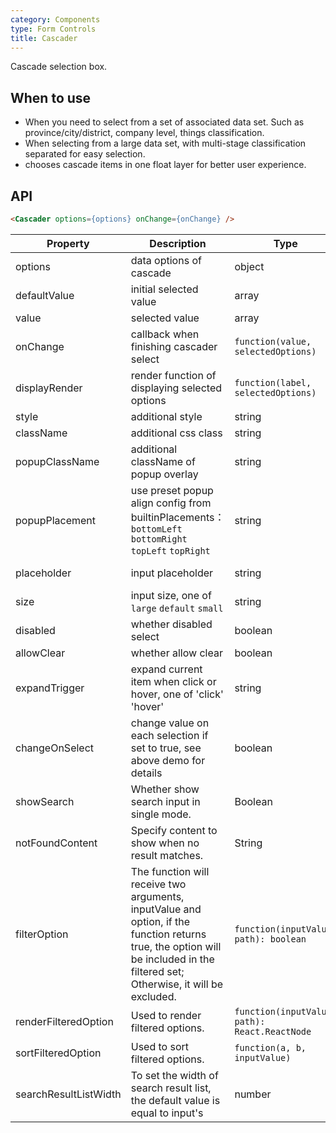 ```yaml
---
category: Components
type: Form Controls
title: Cascader
---
```


Cascade selection box.


## When to use

- When you need to select from a set of associated data set. Such as province/city/district, company level, things classification.
- When selecting from a large data set, with multi-stage classification separated for easy selection.
- chooses cascade items in one float layer for better user experience.

## API

```html
<Cascader options={options} onChange={onChange} />
```

| Property | Description | Type | Default |
|------|------|------|--------|
| options | data options of cascade | object | - |
| defaultValue | initial selected value | array  |[] |
| value | selected value | array  | - |
| onChange | callback when finishing cascader select | `function(value, selectedOptions)` | - |
| displayRender | render function of displaying selected options | `function(label, selectedOptions)` | `label => label.join(' / ')` |
| style | additional style | string | - |
| className | additional css class | string | - |
| popupClassName | additional className of popup overlay | string | - |
| popupPlacement | use preset popup align config from builtinPlacements：`bottomLeft` `bottomRight` `topLeft` `topRight` | string | `bottomLeft` |
| placeholder | input placeholder | string | 'Please select' |
| size | input size, one of `large` `default` `small` | string | `default` |
| disabled | whether disabled select | boolean | false |
| allowClear | whether allow clear | boolean | true |
| expandTrigger | expand current item when click or hover, one of 'click' 'hover' | string | 'click' |
| changeOnSelect | change value on each selection if set to true, see above demo for details | boolean | false |
| showSearch | Whether show search input in single mode. | Boolean | false |
| notFoundContent | Specify content to show when no result matches. | String | 'Not Found' |
| filterOption | The function will receive two arguments, inputValue and option, if the function returns true, the option will be included in the filtered set; Otherwise, it will be excluded. | `function(inputValue, path): boolean` | |
| renderFilteredOption | Used to render filtered options. | `function(inputValue, path): React.ReactNode` | |
| sortFilteredOption | Used to sort filtered options. | `function(a, b, inputValue)` | |
| searchResultListWidth | To set the width of search result list, the default value is equal to input's | number | |

